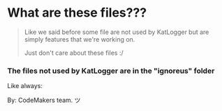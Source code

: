 # What are these files???
> Like we said before some file are not used by KatLogger but are simply features that we're working on.
>
> Just don't care about these files :/
### The files not used by KatLogger are in the "ignoreus" folder

Like always:

By: CodeMakers team. ツ
